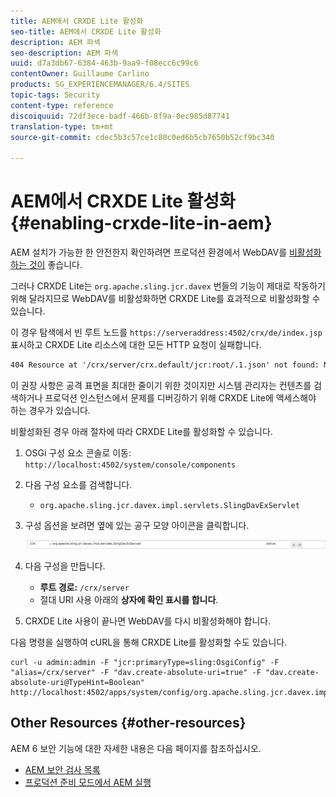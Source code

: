 ```yaml
---
title: AEM에서 CRXDE Lite 활성화
seo-title: AEM에서 CRXDE Lite 활성화
description: AEM 파섹
seo-description: AEM 파섹
uuid: d7a3db67-6384-463b-9aa9-f08ecc6c99c6
contentOwner: Guillaume Carlino
products: SG_EXPERIENCEMANAGER/6.4/SITES
topic-tags: Security
content-type: reference
discoiquuid: 72df3ece-badf-466b-8f9a-0ec985d87741
translation-type: tm+mt
source-git-commit: cdec5b3c57ce1c80c0ed6b5cb7650b52cf9bc340

---
```



# AEM에서 CRXDE Lite 활성화{#enabling-crxde-lite-in-aem}

AEM 설치가 가능한 한 안전한지 확인하려면 프로덕션 환경에서 WebDAV를 [비활성화하는 것이](/help/sites-administering/security-checklist.md#disable-webdav) 좋습니다.

그러나 CRXDE Lite는 `org.apache.sling.jcr.davex` 번들의 기능이 제대로 작동하기 위해 달라지므로 WebDAV를 비활성화하면 CRXDE Lite를 효과적으로 비활성화할 수 있습니다.

이 경우 탐색에서 빈 루트 노드를 `https://serveraddress:4502/crx/de/index.jsp` 표시하고 CRXDE Lite 리소스에 대한 모든 HTTP 요청이 실패합니다.

```xml
404 Resource at '/crx/server/crx.default/jcr:root/.1.json' not found: No resource found
```

이 권장 사항은 공격 표면을 최대한 줄이기 위한 것이지만 시스템 관리자는 컨텐츠를 검색하거나 프로덕션 인스턴스에서 문제를 디버깅하기 위해 CRXDE Lite에 액세스해야 하는 경우가 있습니다.

비활성화된 경우 아래 절차에 따라 CRXDE Lite를 활성화할 수 있습니다.

1. OSGi 구성 요소 콘솔로 이동: `http://localhost:4502/system/console/components`
1. 다음 구성 요소를 검색합니다.

   * `org.apache.sling.jcr.davex.impl.servlets.SlingDavExServlet`

1. 구성 옵션을 보려면 옆에 있는 공구 모양 아이콘을 클릭합니다.

   ![chlimage_1-80](assets/chlimage_1-80.png)

1. 다음 구성을 만듭니다.

   * **루트 경로:** `/crx/server`
   * 절대 URI 사용 아래의 **상자에 확인 표시를 합니다**.

1. CRXDE Lite 사용이 끝나면 WebDAV를 다시 비활성화해야 합니다.

다음 명령을 실행하여 cURL을 통해 CRXDE Lite를 활성화할 수도 있습니다.

```shell
curl -u admin:admin -F "jcr:primaryType=sling:OsgiConfig" -F "alias=/crx/server" -F "dav.create-absolute-uri=true" -F "dav.create-absolute-uri@TypeHint=Boolean" http://localhost:4502/apps/system/config/org.apache.sling.jcr.davex.impl.servlets.SlingDavExServlet
```

## Other Resources {#other-resources}

AEM 6 보안 기능에 대한 자세한 내용은 다음 페이지를 참조하십시오.

* [AEM 보안 검사 목록](/help/sites-administering/security-checklist.md)
* [프로덕션 준비 모드에서 AEM 실행](/help/sites-administering/production-ready.md)

